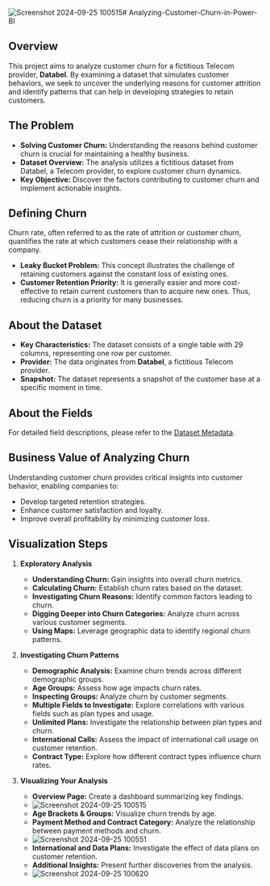 ![Screenshot 2024-09-25 100515](https://github.com/user-attachments/assets/6f7f7f54-11c4-4eb6-b6d1-ad46f37db228)# Analyzing-Customer-Churn-in-Power-BI

## Overview

This project aims to analyze customer churn for a fictitious Telecom provider, **Databel**. By examining a dataset that simulates customer behaviors, we seek to uncover the underlying reasons for customer attrition and identify patterns that can help in developing strategies to retain customers.

## The Problem

- **Solving Customer Churn:** Understanding the reasons behind customer churn is crucial for maintaining a healthy business.
- **Dataset Overview:** The analysis utilizes a fictitious dataset from Databel, a Telecom provider, to explore customer churn dynamics.
- **Key Objective:** Discover the factors contributing to customer churn and implement actionable insights.

## Defining Churn

Churn rate, often referred to as the rate of attrition or customer churn, quantifies the rate at which customers cease their relationship with a company. 

- **Leaky Bucket Problem:** This concept illustrates the challenge of retaining customers against the constant loss of existing ones.
- **Customer Retention Priority:** It is generally easier and more cost-effective to retain current customers than to acquire new ones. Thus, reducing churn is a priority for many businesses.

## About the Dataset

- **Key Characteristics:** The dataset consists of a single table with 29 columns, representing one row per customer.
- **Provider:** The data originates from **Databel**, a fictitious Telecom provider.
- **Snapshot:** The dataset represents a snapshot of the customer base at a specific moment in time.

## About the Fields

For detailed field descriptions, please refer to the [Dataset Metadata](https://assets.datacamp.com/production/repositories/5993/datasets/c42e913834510db782a73fc8a8d57f14485ece0a/Metadata%20-%20Case%20study_%20Analyzing%20customer%20churn%20in%20Power%20BI.pdf).

## Business Value of Analyzing Churn

Understanding customer churn provides critical insights into customer behavior, enabling companies to:

- Develop targeted retention strategies.
- Enhance customer satisfaction and loyalty.
- Improve overall profitability by minimizing customer loss.

## Visualization Steps

1. **Exploratory Analysis**
   - **Understanding Churn:** Gain insights into overall churn metrics.
   - **Calculating Churn:** Establish churn rates based on the dataset.
   - **Investigating Churn Reasons:** Identify common factors leading to churn.
   - **Digging Deeper into Churn Categories:** Analyze churn across various customer segments.
   - **Using Maps:** Leverage geographic data to identify regional churn patterns.

2. **Investigating Churn Patterns**
   - **Demographic Analysis:** Examine churn trends across different demographic groups.
   - **Age Groups:** Assess how age impacts churn rates.
   - **Inspecting Groups:** Analyze churn by customer segments.
   - **Multiple Fields to Investigate:** Explore correlations with various fields such as plan types and usage.
   - **Unlimited Plans:** Investigate the relationship between plan types and churn.
   - **International Calls:** Assess the impact of international call usage on customer retention.
   - **Contract Type:** Explore how different contract types influence churn rates.

3. **Visualizing Your Analysis**
   - **Overview Page:** Create a dashboard summarizing key findings.
   - ![Screenshot 2024-09-25 100515](https://github.com/user-attachments/assets/3b5fd3e0-850a-4410-a191-0feaae814188)
   - **Age Brackets & Groups:** Visualize churn trends by age.
   - **Payment Method and Contract Category:** Analyze the relationship between payment methods and churn.
   - ![Screenshot 2024-09-25 100551](https://github.com/user-attachments/assets/e8904745-fb08-471d-b587-86509acc23ce)
   - **International and Data Plans:** Investigate the effect of data plans on customer retention.
   - **Additional Insights:** Present further discoveries from the analysis.
   - ![Screenshot 2024-09-25 100620](https://github.com/user-attachments/assets/96de5f11-2eac-4982-bdd9-d26652fa78c5)

